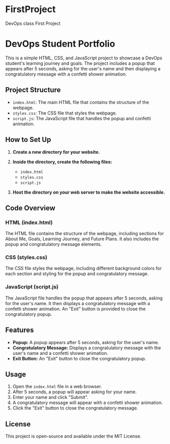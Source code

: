 # FirstProject
DevOps class First Project
# DevOps Student Portfolio

This is a simple HTML, CSS, and JavaScript project to showcase a DevOps student's learning journey and goals. The project includes a popup that appears after 5 seconds, asking for the user's name and then displaying a congratulatory message with a confetti shower animation.

## Project Structure

- `index.html`: The main HTML file that contains the structure of the webpage.
- `styles.css`: The CSS file that styles the webpage.
- `script.js`: The JavaScript file that handles the popup and confetti animation.

## How to Set Up

1. **Create a new directory for your website.**

2. **Inside the directory, create the following files:**
    - `index.html`
    - `styles.css`
    - `script.js`

3. **Host the directory on your web server to make the website accessible.**

## Code Overview

### HTML (index.html)
The HTML file contains the structure of the webpage, including sections for About Me, Goals, Learning Journey, and Future Plans. It also includes the popup and congratulatory message elements.

### CSS (styles.css)
The CSS file styles the webpage, including different background colors for each section and styling for the popup and congratulatory message.

### JavaScript (script.js)
The JavaScript file handles the popup that appears after 5 seconds, asking for the user's name. It then displays a congratulatory message with a confetti shower animation. An "Exit" button is provided to close the congratulatory popup.

## Features

- **Popup:** A popup appears after 5 seconds, asking for the user's name.
- **Congratulatory Message:** Displays a congratulatory message with the user's name and a confetti shower animation.
- **Exit Button:** An "Exit" button to close the congratulatory popup.

## Usage

1. Open the `index.html` file in a web browser.
2. After 5 seconds, a popup will appear asking for your name.
3. Enter your name and click "Submit".
4. A congratulatory message will appear with a confetti shower animation.
5. Click the "Exit" button to close the congratulatory message.

## License

This project is open-source and available under the MIT License.
